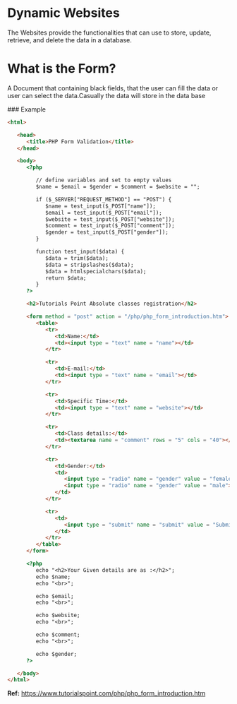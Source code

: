 # Dynamic Websites

The Websites provide the functionalities that can use to store, update, retrieve, and delete the data in a database.

# What is the Form?

A Document that containing black fields, that the user can fill the data or user can select the data.Casually the data will store in the data base

### Example

```html
<html>

   <head>
      <title>PHP Form Validation</title>
   </head>

   <body>
      <?php

         // define variables and set to empty values
         $name = $email = $gender = $comment = $website = "";

         if ($_SERVER["REQUEST_METHOD"] == "POST") {
            $name = test_input($_POST["name"]);
            $email = test_input($_POST["email"]);
            $website = test_input($_POST["website"]);
            $comment = test_input($_POST["comment"]);
            $gender = test_input($_POST["gender"]);
         }

         function test_input($data) {
            $data = trim($data);
            $data = stripslashes($data);
            $data = htmlspecialchars($data);
            return $data;
         }
      ?>

      <h2>Tutorials Point Absolute classes registration</h2>

      <form method = "post" action = "/php/php_form_introduction.htm">
         <table>
            <tr>
               <td>Name:</td>
               <td><input type = "text" name = "name"></td>
            </tr>

            <tr>
               <td>E-mail:</td>
               <td><input type = "text" name = "email"></td>
            </tr>

            <tr>
               <td>Specific Time:</td>
               <td><input type = "text" name = "website"></td>
            </tr>

            <tr>
               <td>Class details:</td>
               <td><textarea name = "comment" rows = "5" cols = "40"></textarea></td>
            </tr>

            <tr>
               <td>Gender:</td>
               <td>
                  <input type = "radio" name = "gender" value = "female">Female
                  <input type = "radio" name = "gender" value = "male">Male
               </td>
            </tr>

            <tr>
               <td>
                  <input type = "submit" name = "submit" value = "Submit">
               </td>
            </tr>
         </table>
      </form>

      <?php
         echo "<h2>Your Given details are as :</h2>";
         echo $name;
         echo "<br>";

         echo $email;
         echo "<br>";

         echo $website;
         echo "<br>";

         echo $comment;
         echo "<br>";

         echo $gender;
      ?>

   </body>
</html>
```

**Ref:** https://www.tutorialspoint.com/php/php_form_introduction.htm
